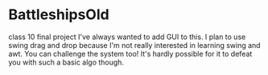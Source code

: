 # BattleshipsOld
class 10 final project
I've always wanted to add GUI to this.
I plan to use swing drag and drop because I'm not really interested in learning swing and awt.
You can challenge the system too! It's hardly possible for it to defeat you with such a basic algo though.
